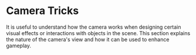 Camera Tricks
=============


It is useful to understand how the camera works when designing certain visual effects or interactions with objects in the scene. This section explains the nature of the camera's view and how it can be used to enhance gameplay.


